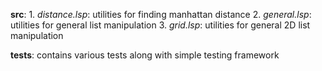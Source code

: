 **src**:
	1. *distance.lsp*: utilities for finding manhattan distance
	2. *general.lsp*: utilities for general list manipulation
	3. *grid.lsp*: utilities for general 2D list manipulation

**tests**: contains various tests along with simple testing framework 